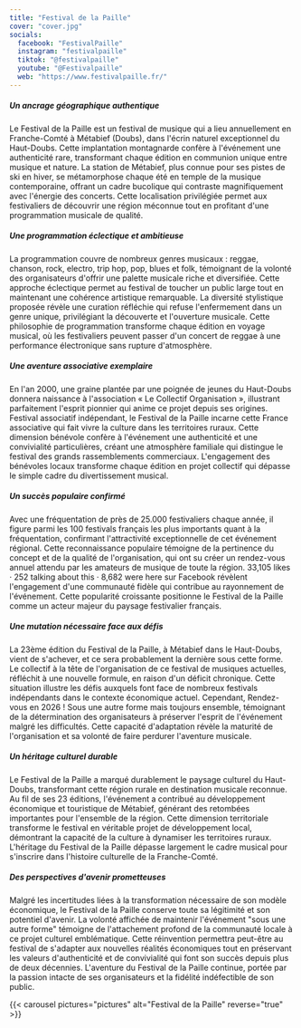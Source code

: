```yaml
---
title: "Festival de la Paille"
cover: "cover.jpg"
socials:
  facebook: "FestivalPaille"
  instagram: "festivalpaille"
  tiktok: "@festivalpaille"
  youtube: "@Festivalpaille"
  web: "https://www.festivalpaille.fr/"
---
```


##### Un ancrage géographique authentique

Le Festival de la Paille est un festival de musique qui a lieu annuellement en Franche-Comté à Métabief (Doubs), dans
l'écrin naturel exceptionnel du Haut-Doubs. Cette implantation montagnarde confère à l'événement une authenticité rare,
transformant chaque édition en communion unique entre musique et nature. La station de Métabief, plus connue pour ses
pistes de ski en hiver, se métamorphose chaque été en temple de la musique contemporaine, offrant un cadre bucolique qui
contraste magnifiquement avec l'énergie des concerts. Cette localisation privilégiée permet aux festivaliers de
découvrir une région méconnue tout en profitant d'une programmation musicale de qualité.

##### Une programmation éclectique et ambitieuse

La programmation couvre de nombreux genres musicaux : reggae, chanson, rock, electro, trip hop, pop, blues et folk,
témoignant de la volonté des organisateurs d'offrir une palette musicale riche et diversifiée. Cette approche éclectique
permet au festival de toucher un public large tout en maintenant une cohérence artistique remarquable. La diversité
stylistique proposée révèle une curation réfléchie qui refuse l'enfermement dans un genre unique, privilégiant la
découverte et l'ouverture musicale. Cette philosophie de programmation transforme chaque édition en voyage musical, où
les festivaliers peuvent passer d'un concert de reggae à une performance électronique sans rupture d'atmosphère.

##### Une aventure associative exemplaire

En l'an 2000, une graine plantée par une poignée de jeunes du Haut-Doubs donnera naissance à l'association « Le
Collectif Organisation », illustrant parfaitement l'esprit pionnier qui anime ce projet depuis ses origines. Festival
associatif indépendant, le Festival de la Paille incarne cette France associative qui fait vivre la culture dans les
territoires ruraux. Cette dimension bénévole confère à l'événement une authenticité et une convivialité particulières,
créant une atmosphère familiale qui distingue le festival des grands rassemblements commerciaux. L'engagement des
bénévoles locaux transforme chaque édition en projet collectif qui dépasse le simple cadre du divertissement musical.

##### Un succès populaire confirmé

Avec une fréquentation de près de 25.000 festivaliers chaque année, il figure parmi les 100 festivals français les plus
importants quant à la fréquentation, confirmant l'attractivité exceptionnelle de cet événement régional. Cette
reconnaissance populaire témoigne de la pertinence du concept et de la qualité de l'organisation, qui ont su créer un
rendez-vous annuel attendu par les amateurs de musique de toute la région. 33,105 likes · 252 talking about this · 8,682
were here sur Facebook révèlent l'engagement d'une communauté fidèle qui contribue au rayonnement de l'événement. Cette
popularité croissante positionne le Festival de la Paille comme un acteur majeur du paysage festivalier français.

##### Une mutation nécessaire face aux défis

La 23ème édition du Festival de la Paille, à Métabief dans le Haut-Doubs, vient de s'achever, et ce sera probablement la
dernière sous cette forme. Le collectif à la tête de l'organisation de ce festival de musiques actuelles, réfléchit à
une nouvelle formule, en raison d'un déficit chronique. Cette situation illustre les défis auxquels font face de
nombreux festivals indépendants dans le contexte économique actuel. Cependant, Rendez-vous en 2026 ! Sous une autre
forme mais toujours ensemble, témoignant de la détermination des organisateurs à préserver l'esprit de l'événement
malgré les difficultés. Cette capacité d'adaptation révèle la maturité de l'organisation et sa volonté de faire perdurer
l'aventure musicale.

##### Un héritage culturel durable

Le Festival de la Paille a marqué durablement le paysage culturel du Haut-Doubs, transformant cette région rurale en
destination musicale reconnue. Au fil de ses 23 éditions, l'événement a contribué au développement économique et
touristique de Métabief, générant des retombées importantes pour l'ensemble de la région. Cette dimension territoriale
transforme le festival en véritable projet de développement local, démontrant la capacité de la culture à dynamiser les
territoires ruraux. L'héritage du Festival de la Paille dépasse largement le cadre musical pour s'inscrire dans
l'histoire culturelle de la Franche-Comté.

##### Des perspectives d'avenir prometteuses

Malgré les incertitudes liées à la transformation nécessaire de son modèle économique, le Festival de la Paille conserve
toute sa légitimité et son potentiel d'avenir. La volonté affichée de maintenir l'événement "sous une autre forme"
témoigne de l'attachement profond de la communauté locale à ce projet culturel emblématique. Cette réinvention permettra
peut-être au festival de s'adapter aux nouvelles réalités économiques tout en préservant les valeurs d'authenticité et
de convivialité qui font son succès depuis plus de deux décennies. L'aventure du Festival de la Paille continue, portée
par la passion intacte de ses organisateurs et la fidélité indéfectible de son public.


{{< carousel pictures="pictures" alt="Festival de la Paille" reverse="true" >}}
